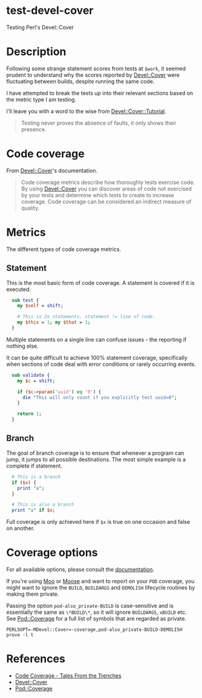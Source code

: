 # test-devel-cover
Testing Perl's Devel::Cover

# Description
Following some strange statement scores from tests at `$work`, it seemed
prudent to understand why the scores reported by [Devel::Cover](http://p3rl.org/Devel::Cover)
were fluctuating between builds, despite running the same code.

I have attempted to break the tests up into their relevant sections based on
the metric type I am testing.

I'll leave you with a word to the wise from
[Devel::Cover::Tutorial](http://p3rl.org/Devel::Cover::Tutorial).

> Testing never proves the absence of faults, it only shows their presence.

# Code coverage
From [Devel::Cover](http://p3rl.org/Devel::Cover)'s documentation.

> Code coverage metrics describe how thoroughly tests exercise code. By using
> [Devel::Cover](http://p3rl.org/Devel::Cover) you can discover areas of code not
> exercised by your tests and determine which tests to create to increase
> coverage. Code coverage can be considered an indirect measure of quality.

# Metrics
The different types of code coverage metrics.

## Statement
This is the most basic form of code coverage. A statement is covered if it is
executed.

```perl
  sub test {
    my $self = shift;

    # This is 2x statements. statement != line of code.
    my $this = 1; my $that = 1;
  }
```

Multiple statements on a single line can confuse issues - the reporting if
nothing else.

It can be quite difficult to achieve 100% statement coverage, specifically when
sections of code deal with error conditions or rarely occurring events.

```perl
  sub validate {
    my $c = shift;

    if ($c->param('uuid') eq '0') {
      die "This will only count if you explicitly test uuid=0";
    }

    return 1;
  }
```

## Branch
The goal of branch coverage is to ensure that whenever a program can jump, it
jumps to all possible destinations. The most simple example is a complete if
statement.

```perl
  # This is a branch
  if ($x) {
    print "a";
  }

  # This is also a branch
  print "a" if $x;
```

Full coverage is only achieved here if `$x` is true on one occasion and false on
another.

# Coverage options
For all available options, please consult the
[documentation](http://p3rl.org/Devel::Cover#OPTIONS).

If you're using [Moo](http://p3rl.org/Moo) or [Moose](http://p3rl.org/Moose) and
want to report on your `POD` coverage, you might want to ignore the `BUILD`,
`BUILDARGS` and `DEMOLISH` lifecycle routines by making them private.

Passing the option `pod-also_private-BUILD` is case-sensitive and is essentially
the same as `\*BUILD\*`, so it will ignore `BUILDARGS`, `xBUILD` etc. See
[Pod::Coverage](https://p3rl.org/Pod::Coverage#Methods) for a full list of
symbols that are regarded as private.

```
PERL5OPT=-MDevel::Cover=-coverage,pod-also_private-BUILD-DEMOLISH prove -l t
```

# References

  - [Code Coverage - Tales From the Trenches](http://pjcj.net/presentations/yapc-eu-2003-dc/slide001.html)
  - [Devel::Cover](https://p3rl.org/Devel::Cover)
  - [Pod::Coverage](https://p3rl.org/Pod::Coverage)
